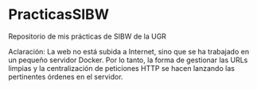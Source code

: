 # PracticasSIBW
Repositorio de mis prácticas de SIBW de la UGR

Aclaración: La web no está subida a Internet, sino que se ha trabajado en un pequeño servidor Docker. Por lo tanto, la forma de gestionar las URLs limpias y la centralización de peticiones HTTP se hacen lanzando las pertinentes órdenes en el servidor.
